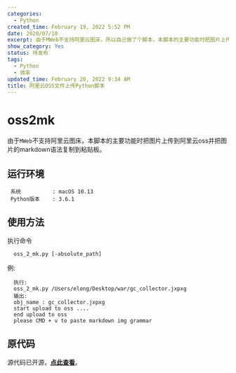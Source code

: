 ```yaml
---
categories:
  - Python
created_time: February 19, 2022 5:52 PM
date: 2020/07/10
excerpt: 由于MWeb不支持阿里云图床，所以自己做了个脚本，本脚本的主要功能时把图片上传到阿里云oss并把图片的markdown语法复制到粘贴板。
show_category: Yes
status: 待发布
tags:
  - Python
  - 效率
updated_time: February 20, 2022 9:34 AM
title: 阿里云OSS文件上传Python脚本
---
```



# **oss2mk**

由于`MWeb`不支持阿里云图床，本脚本的主要功能时把图片上传到阿里云oss并把图片的markdown语法复制到粘贴板。

## **运行环境**

```
 系统          : macOS 10.13
 Python版本    : 3.6.1
```

## **使用方法**

执行命令

```
  oss_2_mk.py [-absolute_path]
```

例:

```
  执行:
  oss_2_mk.py /Users/elong/Desktop/war/gc_collector.jxpxg
  输出:
  obj_name : gc_collector.jxpxg
  start upload to oss ....
  end upload to oss
  please CMD + v to paste markdown img grammar
```

## 原**代码**

源代码已开源，**[点此查看](https://github.com/erick-pei/oss2mk/blob/master/oss_2_mk.py)**。
